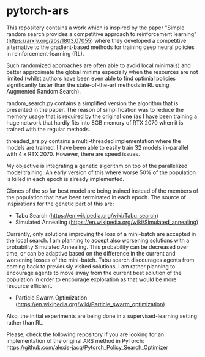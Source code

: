 # pytorch-ars

This repository contains a work which is inspired by the paper "Simple random search provides a competitive approach to reinforcement learning" (https://arxiv.org/abs/1803.07055) where they developed a competitive alternative to the gradient-based methods for training deep neural policies in reinforcement-learning (RL).

Such randomized approaches are often able to avoid local minima(s) and better approximate the global minima especially when the resources are not limited (whilst authors have been even able to find optimial policies significantly faster than the state-of-the-art methods in RL using Augmented Random Search).

random_search.py contains a simplified version the algorithm that is presented in the paper. The reason of simplification was to reduce the memory usage that is required by the original one (as I have been training a huge network that hardly fits into 8GB memory of RTX 2070 when it is trained with the regular methods.

threaded_ars.py contains a multi-threaded implementation where the models are trained. I have been able to easily train 32 models in-parallel with 4 x RTX 2070. However, there are speed issues.

My objective is integrating a genetic algorithm on top of the parallelized model training. An early version of this where worse 50% of the population is killed in each epoch is already implemented.

Clones of the so far best model are being trained instead of the members of the population that have been terminated in each epoch. The source of inspirations for the genetic part of this are:

- Tabu Search (https://en.wikipedia.org/wiki/Tabu_search)
- Simulated Annealing (https://en.wikipedia.org/wiki/Simulated_annealing)

Currently, only solutions improving the loss of a mini-batch are accepted in the local search. I am planning to accept also worsening solutions with a probability Simulated Annealing. This probability can be decreased over time, or can be adaptive based on the difference in the current and worsening losses of the mini-batch. Tabu search discourages agents from coming back to previously visited solutions. I am rather planning to encourage agents to move away from the current best solution of the population in order to encourage exploration as that would be more resource efficient.

- Particle Swarm Optimization (https://en.wikipedia.org/wiki/Particle_swarm_optimization)


Also, the initial experiments are being done in a supervised-learning setting rather than RL.

Please, check the following repository if you are looking for an implementation of the original ARS method in PyTorch:
https://github.com/alexis-jacq/Pytorch_Policy_Search_Optimizer
